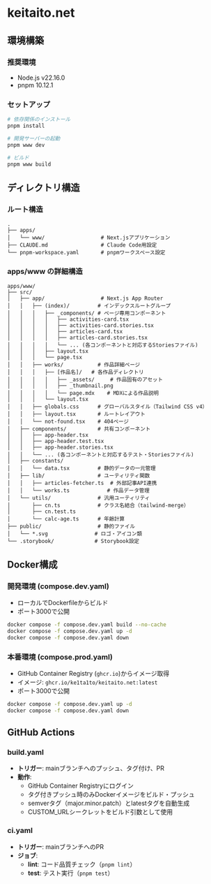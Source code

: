 # keitaito.net

## 環境構築

### 推奨環境

- Node.js v22.16.0
- pnpm 10.12.1

### セットアップ

```bash
# 依存関係のインストール
pnpm install

# 開発サーバーの起動
pnpm www dev

# ビルド
pnpm www build
```

## ディレクトリ構造

### ルート構造

```
.
├── apps/
│   └── www/                  # Next.jsアプリケーション
├── CLAUDE.md                 # Claude Code用設定
└── pnpm-workspace.yaml       # pnpmワークスペース設定
```

### apps/www の詳細構造

```
apps/www/
├── src/
│   ├── app/                  # Next.js App Router
│   │   ├── (index)/         # インデックスルートグループ
│   │   │   ├── _components/ # ページ専用コンポーネント
│   │   │   │   ├── activities-card.tsx
│   │   │   │   ├── activities-card.stories.tsx
│   │   │   │   ├── articles-card.tsx
│   │   │   │   ├── articles-card.stories.tsx
│   │   │   │   └── ... (各コンポーネントと対応するStoriesファイル)
│   │   │   ├── layout.tsx
│   │   │   └── page.tsx
│   │   ├── works/           # 作品詳細ページ
│   │   │   ├── [作品名]/   # 各作品ディレクトリ
│   │   │   │   ├── _assets/     # 作品固有のアセット
│   │   │   │   ├── _thumbnail.png
│   │   │   │   └── page.mdx    # MDXによる作品説明
│   │   │   └── layout.tsx
│   │   ├── globals.css      # グローバルスタイル（Tailwind CSS v4）
│   │   ├── layout.tsx       # ルートレイアウト
│   │   └── not-found.tsx    # 404ページ
│   ├── components/          # 共有コンポーネント
│   │   ├── app-header.tsx
│   │   ├── app-header.test.tsx
│   │   ├── app-header.stories.tsx
│   │   └── ... (各コンポーネントと対応するテスト・Storiesファイル)
│   ├── constants/
│   │   └── data.tsx         # 静的データの一元管理
│   ├── lib/                 # ユーティリティ関数
│   │   ├── articles-fetcher.ts  # 外部記事API連携
│   │   └── works.ts            # 作品データ管理
│   └── utils/               # 汎用ユーティリティ
│       ├── cn.ts            # クラス名結合（tailwind-merge）
│       ├── cn.test.ts
│       └── calc-age.ts      # 年齢計算
├── public/                  # 静的ファイル
│   └── *.svg               # ロゴ・アイコン類
└── .storybook/             # Storybook設定
```

## Docker構成

### 開発環境 (compose.dev.yaml)

- ローカルでDockerfileからビルド
- ポート3000で公開

```bash
docker compose -f compose.dev.yaml build --no-cache
docker compose -f compose.dev.yaml up -d
docker compose -f compose.dev.yaml down
```

### 本番環境 (compose.prod.yaml)

- GitHub Container Registry (`ghcr.io`)からイメージ取得
- イメージ: `ghcr.io/ke1ta1to/keitaito.net:latest`
- ポート3000で公開

```bash
docker compose -f compose.dev.yaml up -d
docker compose -f compose.dev.yaml down
```

## GitHub Actions

### build.yaml

- **トリガー**: mainブランチへのプッシュ、タグ付け、PR
- **動作**:
  - GitHub Container Registryにログイン
  - タグ付きプッシュ時のみDockerイメージをビルド・プッシュ
  - semverタグ（major.minor.patch）とlatestタグを自動生成
  - CUSTOM_URLシークレットをビルド引数として使用

### ci.yaml

- **トリガー**: mainブランチへのPR
- **ジョブ**:
  - **lint**: コード品質チェック（`pnpm lint`）
  - **test**: テスト実行（`pnpm test`）
